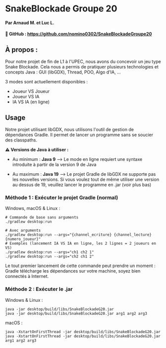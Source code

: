 # SnakeBlockade Groupe 20
#### Par Arnaud M. et Luc L.
#### 🔗 GitHub : https://github.com/nomino0302/SnakeBlockadeGroupe20

## À propos :
Pour notre projet de fin de L1 à l'UPEC, nous avons du concevoir
un jeu type Snake Blockade. Cela nous a permis de pratiquer plusieurs
technologies et concepts Java : GUI (libGDX), Thread, POO, Algo d'IA, ...

3 modes sont actuellement disponibles :
- Joueur VS Joueur
- Joueur VS IA
- IA VS IA (en ligne)

## Usage
Notre projet utilisant libGDX, nous utilisons l'outil de gestion de dépendances
Gradle. Il permet de lancer un programme sans se soucier des classpaths.

**⚠️ Versions de Java à utiliser :**
- Au minimum : **Java 9** --> Le mode en ligne requiert une syntaxe introduite à partir
de la version 9 de Java


- Au maximum : **Java 19** --> Le projet Gradle de libGDX ne supporte pas les nouvelles versions.
Si vous voulez tout de même utiliser une version au dessus de 19, veuillez lancer le programme en .jar
(voir plus bas)

### Méthode 1 : Exécuter le projet Gradle (normal)

Windows, macOS & Linux :
```shell
# Commande de base sans arguments
./gradlew desktop:run

# Avec arguments
./gradlew desktop:run --args="{channel_ecriture} {channel_lecture} {numero_joueur}"
# Exemples (lancement IA VS IA en ligne, les 2 lignes = 2 joueurs en VS)
./gradlew desktop:run --args="ch1 ch2 1"
./gradlew desktop:run --args="ch2 ch1 2"
```
Le tout premier lancement de cette commande peut prendre un moment :
Gradle télécharge les dépendances sur votre machine, soyez bien connectés à Internet.

### Méthode 2 : Exécuter le .jar

Windows & Linux :
```shell
java -jar desktop/build/libs/SnakeBlockadeG20.jar
java -jar desktop/build/libs/SnakeBlockadeG20.jar arg1 arg2 arg3
```

macOS :
```shell
java -XstartOnFirstThread -jar desktop/build/libs/SnakeBlockadeG20.jar
java -XstartOnFirstThread -jar desktop/build/libs/SnakeBlockadeG20.jar arg1 arg2 arg3
```